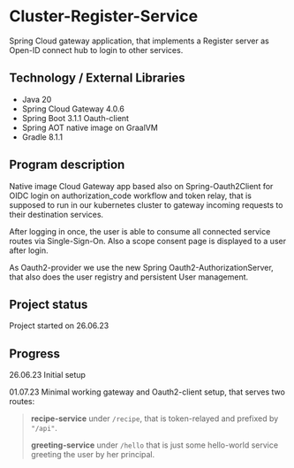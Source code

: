 # Cluster-Register-Service

Spring Cloud gateway application, that implements a Register server as Open-ID connect hub to login to other services.

## Technology / External Libraries

- Java 20
- Spring Cloud Gateway 4.0.6
- Spring Boot 3.1.1 Oauth-client
- Spring AOT native image on GraalVM
- Gradle 8.1.1

## Program description

Native image Cloud Gateway app based also on Spring-Oauth2Client for OIDC login on authorization_code workflow
and token relay, that is supposed to run in our kubernetes cluster to gateway incoming requests to their destination
services. 

After logging in once, the user is able to consume all connected service routes via Single-Sign-On. Also
a scope consent page is displayed to a user after login.

As Oauth2-provider we use the new Spring
Oauth2-AuthorizationServer, that also does the user registry and persistent User management. 

## Project status

Project started on 26.06.23

## Progress

26.06.23 Initial setup

01.07.23 Minimal working gateway and Oauth2-client setup, that serves two routes:

> **recipe-service** under `/recipe`, that is token-relayed and prefixed by `"/api"`.
>
> **greeting-service** under `/hello` that is just some hello-world service greeting the user by her principal.

